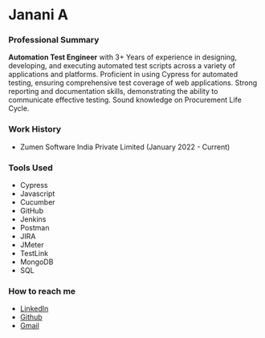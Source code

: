# Janani A
### Professional Summary
**Automation Test Engineer** with 3+ Years of experience in designing, developing, and executing automated test scripts across a variety of applications and platforms. Proficient in using Cypress for automated testing, ensuring comprehensive test coverage of web applications. Strong reporting and documentation skills, demonstrating the ability to communicate effective testing. Sound knowledge on Procurement Life Cycle.

### Work History
- Zumen Software India Private Limited (January 2022 - Current)

### Tools Used
- Cypress
- Javascript
- Cucumber
- GitHub
- Jenkins
- Postman
- JIRA
- JMeter
- TestLink
- MongoDB
- SQL

### How to reach me
- [LinkedIn](https://www.linkedin.com/in/janani-a-171b9522b)
- [Github](https://github.com/jananik1029)
- [Gmail](jananik1029@gmail.com)
